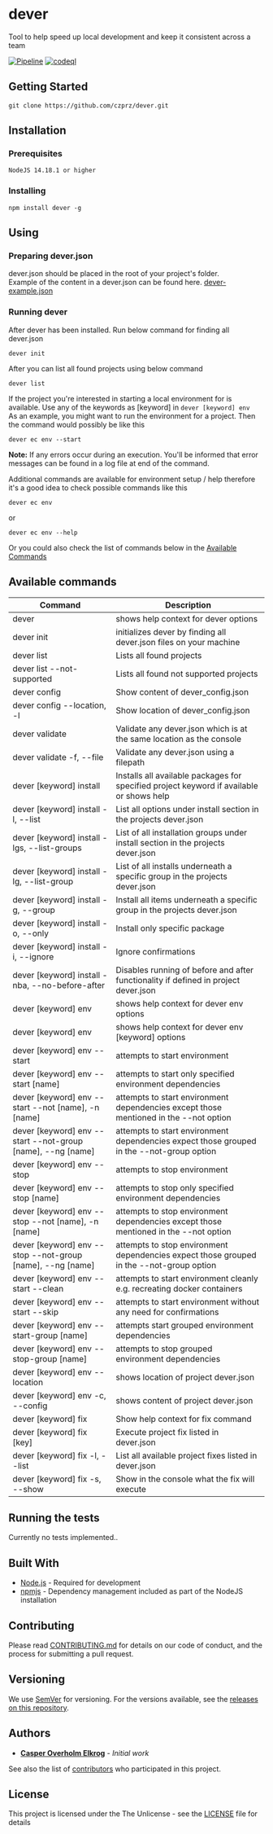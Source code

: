 # dever

Tool to help speed up local development and keep it consistent across a team

[![Pipeline](https://github.com/czprz/dever/actions/workflows/pipeline.yml/badge.svg?branch=main)](https://github.com/czprz/dever/actions/workflows/pipeline.yml)
[![codeql](https://github.com/czprz/dever/actions/workflows/codeql.yml/badge.svg)](https://github.com/czprz/dever/actions/workflows/codeql.yml)

## Getting Started

```
git clone https://github.com/czprz/dever.git
```

## Installation

### Prerequisites
```
NodeJS 14.18.1 or higher
```

### Installing
```
npm install dever -g
```

## Using

### Preparing dever.json

dever.json should be placed in the root of your project's folder.<br>
Example of the content in a dever.json can be found here. [dever-example.json](dever-example.json)

### Running dever

After dever has been installed. Run below command for finding all dever.json

```
dever init
```

After you can list all found projects using below command

```
dever list
```

If the project you're interested in starting a local environment for is available. Use any of the keywords as [keyword] in `dever [keyword] env`<br>
As an example, you might want to run the environment for a project. Then the command would possibly be like this

```
dever ec env --start
```
**Note:** If any errors occur during an execution. You'll be informed that error messages can be found in a log file at end of the command.

Additional commands are available for environment setup / help therefore it's a good idea to check possible commands like this

```
dever ec env
```
or
```
dever ec env --help
```

Or you could also check the list of commands below in the [Available Commands](#available-commands)

## Available commands

| Command | Description |
| ---  | ---     |
| dever | shows help context for dever options |
| dever init | initializes dever by finding all dever.json files on your machine |
| dever list | Lists all found projects |
| dever list --not-supported | Lists all found not supported projects |
| dever config | Show content of dever_config.json |
| dever config --location, -l | Show location of dever_config.json |
| dever validate | Validate any dever.json which is at the same location as the console |
| dever validate -f, --file | Validate any dever.json using a filepath |
| dever [keyword] install | Installs all available packages for specified project keyword if available or shows help |
| dever [keyword] install -l, --list | List all options under install section in the projects dever.json |
| dever [keyword] install -lgs, --list-groups | List of all installation groups under install section in the projects dever.json |
| dever [keyword] install -lg, --list-group | List of all installs underneath a specific group in the projects dever.json |
| dever [keyword] install -g, --group | Install all items underneath a specific group in the projects dever.json |
| dever [keyword] install -o, --only | Install only specific package |
| dever [keyword] install -i, --ignore | Ignore confirmations |
| dever [keyword] install -nba, --no-before-after | Disables running of before and after functionality if defined in project dever.json |
| dever [keyword] env | shows help context for dever env options |
| dever [keyword] env | shows help context for dever env [keyword] options |
| dever [keyword] env --start | attempts to start environment |
| dever [keyword] env --start [name] | attempts to start only specified environment dependencies |
| dever [keyword] env --start --not [name], -n [name] | attempts to start environment dependencies except those mentioned in the --not option |
| dever [keyword] env --start --not-group [name], --ng [name] | attempts to start environment dependencies expect those grouped in the --not-group option |
| dever [keyword] env --stop | attempts to stop environment |
| dever [keyword] env --stop [name] | attempts to stop only specified environment dependencies |
| dever [keyword] env --stop --not [name], -n [name] | attempts to stop environment dependencies except those mentioned in the --not option |
| dever [keyword] env --stop --not-group [name], --ng [name] | attempts to stop environment dependencies expect those grouped in the --not-group option |
| dever [keyword] env --start --clean | attempts to start environment cleanly e.g. recreating docker containers |
| dever [keyword] env --start --skip | attempts to start environment without any need for confirmations |
| dever [keyword] env --start-group [name] | attempts start grouped environment dependencies |
| dever [keyword] env --stop-group [name] | attempts to stop grouped environment dependencies |
| dever [keyword] env --location | shows location of project dever.json |
| dever [keyword] env -c, --config | shows content of project dever.json |
| dever [keyword] fix | Show help context for fix command |
| dever [keyword] fix [key] | Execute project fix listed in dever.json |
| dever [keyword] fix -l, --list | List all available project fixes listed in dever.json |
| dever [keyword] fix -s, --show | Show in the console what the fix will execute |

## Running the tests
Currently no tests implemented..

## Built With

* [Node.js](https://nodejs.org/en/) - Required for development
* [npmjs](https://www.npmjs.com/) - Dependency management included as part of the NodeJS installation

## Contributing

Please read [CONTRIBUTING.md](CONTRIBUTING.md) for details on our code of conduct, and the process for submitting a pull request.

## Versioning

We use [SemVer](http://semver.org/) for versioning. For the versions available, see the [releases on this repository](https://github.com/czprz/dever/releases).

## Authors

* **[Casper Overholm Elkrog](https://github.com/czprz)** - *Initial work*

See also the list of [contributors](https://github.com/czprz/dever/network/) who participated in this project.

## License

This project is licensed under the The Unlicense - see the [LICENSE](LICENSE) file for details
